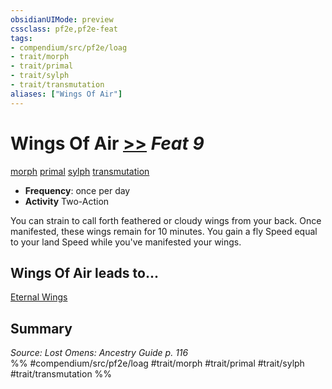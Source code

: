 ```yaml
---
obsidianUIMode: preview
cssclass: pf2e,pf2e-feat
tags:
- compendium/src/pf2e/loag
- trait/morph
- trait/primal
- trait/sylph
- trait/transmutation
aliases: ["Wings Of Air"]
---
```

# Wings Of Air  [>>](rules/core-rulebook/chapter-9-playing-the-game.md#Actions "Two-Action") *Feat 9*  
[morph](rules/traits/morph.md "Morph Effect Trait")  [primal](rules/traits/primal.md "Primal Tradition Trait")  [sylph](rules/traits/sylph-b2.md "Sylph Ancestry & Heritage Trait")  [transmutation](rules/traits/transmutation.md "Transmutation School Trait")  

- **Frequency**: once per day
- **Activity** Two-Action

You can strain to call forth feathered or cloudy wings from your back. Once manifested, these wings remain for 10 minutes. You gain a fly Speed equal to your land Speed while you've manifested your wings.

## Wings Of Air leads to...

[Eternal Wings](compendium/feats/eternal-wings-loag.md)

## Summary

*Source: Lost Omens: Ancestry Guide p. 116*  
%% #compendium/src/pf2e/loag #trait/morph #trait/primal #trait/sylph #trait/transmutation %%